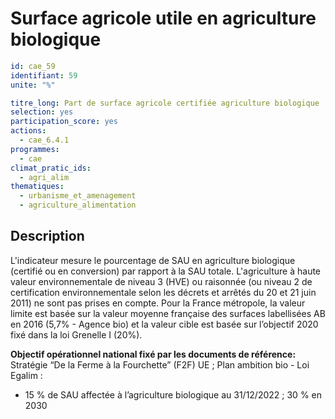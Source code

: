 # Surface agricole utile en agriculture biologique 
```yaml
id: cae_59
identifiant: 59
unite: "%"

titre_long: Part de surface agricole certifiée agriculture biologique 
selection: yes
participation_score: yes
actions:
  - cae_6.4.1
programmes:
  - cae
climat_pratic_ids:
  - agri_alim
thematiques:
  - urbanisme_et_amenagement
  - agriculture_alimentation
```
## Description
L'indicateur mesure le pourcentage de SAU en agriculture biologique (certifié ou en conversion) par rapport à la SAU totale. L'agriculture à haute valeur environnementale de niveau 3 (HVE) ou raisonnée (ou niveau 2 de certification environnementale selon les décrets et arrêtés du 20 et 21 juin 2011) ne sont pas prises en compte.
Pour la France métropole, la valeur limite est basée sur la valeur moyenne française des surfaces labellisées AB en 2016 (5,7% - Agence bio) et la valeur cible est basée sur l’objectif 2020 fixé dans la loi Grenelle I (20%).

**Objectif opérationnel national fixé par les documents de référence:**
Stratégie “De la Ferme à la Fourchette” (F2F) UE ; Plan ambition bio - Loi Egalim :
- 15 % de SAU affectée à l’agriculture biologique au 31/12/2022 ; 30 % en 2030



